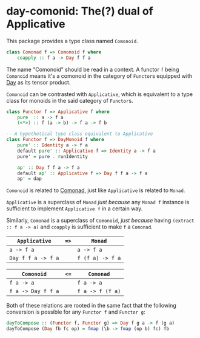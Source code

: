 # day-comonid: The(?) dual of Applicative

This package provides a type class named `Comonoid`.

```haskell
class Comonad f => Comonoid f where
    coapply :: f a -> Day f f a
```

The name "Comonoid" should be read in a context. A functor `f` being `Comonoid` means it's a comonoid in the category of `Functor`s
equipped with [Day](https://hackage.haskell.org/package/kan-extensions-5.2.5/docs/Data-Functor-Day.html) as its tensor product.

`Comonoid` can be contrasted with `Applicative`, which is equivalent to a type class for monoids in the said category of `Functor`s.

```haskell
class Functor f => Applicative f where
    pure  :: a -> f a
    (<*>) :: f (a -> b) -> f a -> f b

-- A hypothetical type class equivalent to Applicative
class Functor f => DayMonoid f where
    pure' :: Identity a -> f a
    default pure' :: Applicative f => Identity a -> f a
    pure' = pure . runIdentity

    ap' :: Day f f a -> f a
    default ap' :: Applicative f => Day f f a -> f a
    ap' = dap
```

`Comonoid` is related to [Comonad](https://hackage.haskell.org/package/comonad-5.0.8/docs/Control-Comonad.html),
just like `Applicative` is related to `Monad`.

`Applicative` is a superclass of `Monad` *just because*
any `Monad f` instance is sufficient to implement `Applicative f` in a certain way.

Similarly, `Comonad` is a superclass of `Comonoid`,
*just because* having `(extract :: f a -> a)` and `coapply` is sufficient to make `f` a `Comonad`.

| `Applicative` | `=>` | `Monad` |
|----|----|----|
| `a -> f a`    |      | `a -> f a` |
| `Day f f a -> f a` |  | `f (f a) -> f a` |

| `Comonoid` | `<=` | `Comonad` |
|----|----|----|
| `f a -> a`    |      | `f a -> a` |
| `f a -> Day f f a` |  | `f a -> f (f a)` |

Both of these relations are rooted in the same fact that the following conversion is possible for any `Functor f` and `Functor g`:

```haskell
dayToCompose :: (Functor f, Functor g) => Day f g a -> f (g a)
dayToCompose (Day fb fc op) = fmap (\b -> fmap (op b) fc) fb
```
